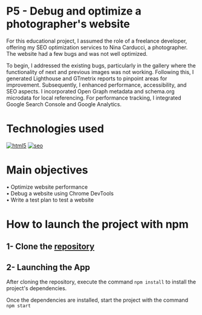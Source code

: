# P5 - Debug and optimize a photographer's website

For this educational project, I assumed the role of a freelance developer, offering my SEO optimization services to Nina Carducci, a photographer. The website had a few bugs and was not well optimized.

To begin, I addressed the existing bugs, particularly in the gallery where the functionality of next and previous images was not working. Following this, I generated Lighthouse and GTmetrix reports to pinpoint areas for improvement. Subsequently, I enhanced performance, accessibility, and SEO aspects. I incorporated Open Graph metadata and schema.org microdata for local referencing. For performance tracking, I integrated Google Search Console and Google Analytics.

# Technologies used

[![html5](https://user-images.githubusercontent.com/125476287/281281182-09a27d7d-9a4e-4b5d-a653-f18941338304.png)][1]
[![seo](https://user-images.githubusercontent.com/125476287/281281178-f6da971d-2a4f-4f4f-b815-e84aa3410d92.png)][2]

[1]: https://www.w3schools.com/html/
[2]: https://en.wikipedia.org/wiki/Search_engine_optimization


# Main objectives
• Optimize website performance\
• Debug a website using Chrome DevTools\
• Write a test plan to test a website

# How to launch the project with npm

## 1- Clone the [repository](https://github.com/Guilly-AU/P5-Nina_Carducci-SEO_optimization.git)
## 2- Launching the App

After cloning the repository, execute the command `npm install` to install the project's dependencies.

Once the dependencies are installed, start the project with the command `npm start`